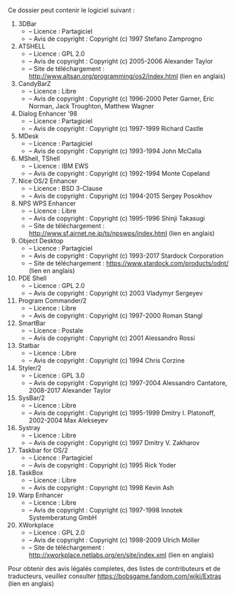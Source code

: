 ﻿Ce dossier peut contenir le logiciel suivant :

1. 3DBar
   - – Licence : Partagiciel
   - – Avis de copyright : Copyright (c) 1997 Stefano Zamprogno
2. ATSHELL
   - – Licence : GPL 2.0
   - – Avis de copyright : Copyright (c) 2005-2006 Alexander Taylor
   - – Site de téléchargement : http://www.altsan.org/programming/os2/index.html (lien en anglais)
3. CandyBarZ
   - – Licence : Libre
   - – Avis de copyright : Copyright (c) 1996-2000 Peter Garner, Eric Norman, Jack Troughton, Matthew Wagner
4. Dialog Enhancer '98
   - – Licence : Partagiciel
   - – Avis de copyright : Copyright (c) 1997-1999 Richard Castle
5. MDesk
   - – Licence : Partagiciel
   - – Avis de copyright : Copyright (c) 1993-1994 John McCalla
6. MShell, TShell
   - – Licence : IBM EWS
   - – Avis de copyright : Copyright (c) 1992-1994 Monte Copeland
7. Nice OS/2 Enhancer
   - – Licence : BSD 3-Clause
   - – Avis de copyright : Copyright (c) 1994-2015 Sergey Posokhov
8. NPS WPS Enhancer
   - – Licence : Libre
   - – Avis de copyright : Copyright (c) 1995-1996 Shinji Takasugi
   - – Site de téléchargement : http://www.sf.airnet.ne.jp/ts/npswps/index.html (lien en anglais)
9. Object Desktop
   - – Licence : Partagiciel
   - – Avis de copyright : Copyright (c) 1993-2017 Stardock Corporation
   - – Site de téléchargement : https://www.stardock.com/products/odnt/ (lien en anglais)
10. PDE Shell
    - – Licence : GPL 2.0
    - – Avis de copyright : Copyright (c) 2003 Vladymyr Sergeyev
11. Program Commander/2
    - – Licence : Libre
    - – Avis de copyright : Copyright (c) 1997-2000 Roman Stangl
12. SmartBar
    - – Licence : Postale
    - – Avis de copyright : Copyright (c) 2001 Alessandro Rossi
13. Statbar
    - – Licence : Libre
    - – Avis de copyright : Copyright (c) 1994 Chris Corzine
14. Styler/2
    - – Licence : GPL 3.0
    - – Avis de copyright : Copyright (c) 1997-2004 Alessandro Cantatore, 2008-2017 Alexander Taylor
15. SysBar/2
    - – Licence : Libre
    - – Avis de copyright : Copyright (c) 1995-1999 Dmitry I. Platonoff, 2002-2004 Max Alekseyev
16. Systray
    - – Licence : Libre
    - – Avis de copyright : Copyright (c) 1997 Dmitry V. Zakharov
17. Taskbar for OS/2
    - – Licence : Partagiciel
    - – Avis de copyright : Copyright (c) 1995 Rick Yoder
18. TaskBox
    - – Licence : Libre
    - – Avis de copyright : Copyright (c) 1998 Kevin Ash
19. Warp Enhancer
    - – Licence : Libre
    - – Avis de copyright : Copyright (c) 1997-1998 Innotek Systemberatung GmbH
20. XWorkplace
    - – Licence : GPL 2.0
    - – Avis de copyright : Copyright (c) 1998-2009 Ulrich Möller
    - – Site de téléchargement : http://xworkplace.netlabs.org/en/site/index.xml (lien en anglais)

Pour obtenir des avis légalés completes, des listes de contributeurs et de traducteurs, veuillez consulter https://bobsgame.fandom.com/wiki/Extras (lien en anglais)
